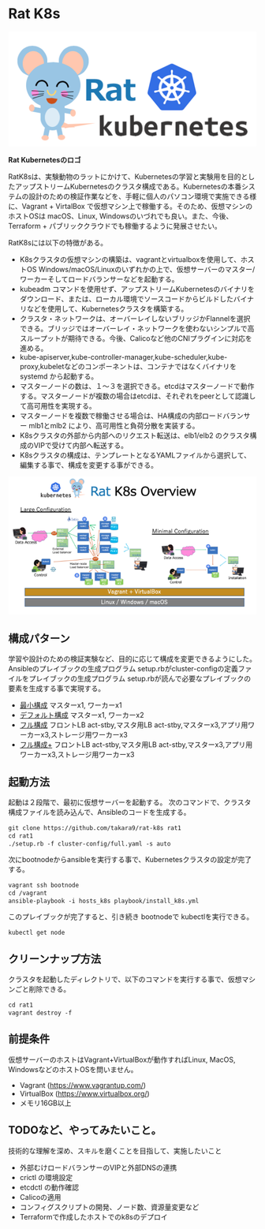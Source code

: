 # Rat K8s


![RatK8s Logo](docs/images/rat_logo.png)

**Rat Kubernetesのロゴ**

RatK8sは、実験動物のラットにかけて、Kubernetesの学習と実験用を目的としたアップストリームKubernetesのクラスタ構成である。Kubernetesの本番システムの設計のための検証作業などを、手軽に個人のパソコン環境で実施できる様に、Vagrant + VirtalBox で仮想マシン上で稼働する。そのため、仮想マシンのホストOSは macOS、Linux, Windowsのいづれでも良い。また、今後、Terraform + パブリッククラウドでも稼働するように発展させたい。


RatK8sには以下の特徴がある。

* K8sクラスタの仮想マシンの構築は、vagrantとvirtualboxを使用して、ホストOS Windows/macOS/Linuxのいずれかの上で、仮想サーバーのマスター/ワーカーそしてロードバランサーなどを起動する。
* kubeadm コマンドを使用せず、アップストリームKubernetesのバイナリをダウンロード、または、ローカル環境でソースコードからビルドしたバイナリなどを使用して、Kubernetesクラスタを構築する。
* クラスタ・ネットワークは、オーバーレイしないブリッジかFlannelを選択できる。ブリッジではオーバーレイ・ネットワークを使わないシンプルで高スループットが期待できる。今後、Calicoなど他のCNIプラグインに対応を進める。
* kube-apiserver,kube-controller-manager,kube-scheduler,kube-proxy,kubeletなどのコンポーネントは、コンテナではなくバイナリをsystemd から起動する。
* マスターノードの数は、１〜３を選択できる。etcdはマスターノードで動作する。マスターノードが複数の場合はetcdは、それぞれをpeerとして認識して高可用性を実現する。
* マスターノードを複数で稼働させる場合は、HA構成の内部ロードバランサー mlb1とmlb2 により、高可用性と負荷分散を実装する。
* K8sクラスタの外部から内部へのリクエスト転送は、elb1/elb2 のクラスタ構成のVIPで受けて内部へ転送する。
* K8sクラスタの構成は、テンプレートとなるYAMLファイルから選択して、編集する事で、構成を変更する事ができる。

![RatK8sのシステム概要](docs/images/ratk8s_overview.png)




## 構成パターン

学習や設計のための検証実験など、目的に応じて構成を変更できるようにした。 Ansibleのプレイブックの生成プログラム setup.rbがcluster-configの定義ファイルをプレイブックの生成プログラム setup.rbが読んで必要なプレイブックの要素を生成する事で実現する。


* [最小構成](docs/config-02.md) マスターx1, ワーカーx1
* [デフォルト構成](docs/config-03.md) マスターx1, ワーカーx2
* [フル構成](docs/config-01.md) フロントLB act-stby,マスタ用LB act-stby,マスターx3,アプリ用ワーカーx3,ストレージ用ワーカーx3
* [フル構成+](docs/config-04.md) フロントLB act-stby,マスタ用LB act-stby,マスターx3,アプリ用ワーカーx3,ストレージ用ワーカーx3





## 起動方法

起動は２段階で、最初に仮想サーバーを起動する。
次のコマンドで、クラスタ構成ファイルを読み込んで、Ansibleのコードを生成する。

~~~
git clone https://github.com/takara9/rat-k8s rat1
cd rat1
./setup.rb -f cluster-config/full.yaml -s auto
~~~
次にbootnodeからansibleを実行する事で、Kubernetesクラスタの設定が完了する。

~~~
vagrant ssh bootnode
cd /vagrant
ansible-playbook -i hosts_k8s playbook/install_k8s.yml
~~~
このプレイブックが完了すると、引き続き bootnodeで kubectlを実行できる。

~~~
kubectl get node
~~~


## クリーンナップ方法
クラスタを起動したディレクトリで、以下のコマンドを実行する事で、仮想マシンごと削除できる。

~~~
cd rat1
vagrant destroy -f
~~~


## 前提条件

仮想サーバーのホストはVagrant+VirtualBoxが動作すればLinux, MacOS, WindowsなどのホストOSを問いません。

* Vagrant (https://www.vagrantup.com/)
* VirtualBox (https://www.virtualbox.org/)
* メモリ16GB以上



## TODOなど、やってみたいこと。

技術的な理解を深め、スキルを磨くことを目指して、実施したいこと

* 外部むけロードバランサーのVIPと外部DNSの連携
* crictl の環境設定
* etcdctl の動作確認
* Calicoの適用
* コンフィグスクリプトの開発、ノード数、資源量変更など
* Terraformで作成したホストでのk8sのデプロイ

